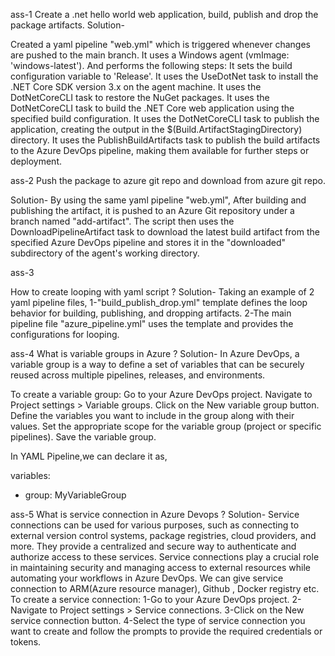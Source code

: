 ass-1
Create a .net  hello world web application, build, publish and drop the package artifacts.
Solution-

Created a yaml pipeline "web.yml" which is triggered whenever changes are pushed to the main branch. It uses a Windows agent (vmImage: 'windows-latest').
And performs the following steps:
It sets the build configuration variable to 'Release'.
It uses the UseDotNet task to install the .NET Core SDK version 3.x on the agent machine.
It uses the DotNetCoreCLI task to restore the NuGet packages.
It uses the DotNetCoreCLI task to build the .NET Core web application using the specified build configuration.
It uses the DotNetCoreCLI task to publish the application, creating the output in the $(Build.ArtifactStagingDirectory) directory.
It uses the PublishBuildArtifacts task to publish the build artifacts to the Azure DevOps pipeline, making them available for further steps or deployment.

ass-2
Push the package to azure git repo and download from azure git repo.

Solution-
By using the same yaml pipeline "web.yml",
After building and publishing the artifact, it is pushed to an Azure Git repository under a branch named "add-artifact".
The script then uses the DownloadPipelineArtifact task to download the latest build artifact from the specified Azure DevOps pipeline and stores it in the "downloaded" subdirectory of the agent's working directory.

ass-3

How to create looping with yaml script ?
Solution-
Taking an example of 2 yaml pipeline files,
1-"build_publish_drop.yml" template defines the loop behavior for building, publishing, and dropping artifacts.
2-The main pipeline file "azure_pipeline.yml" uses the template and provides the configurations for looping.


ass-4
What is variable groups in Azure  ?
Solution-
In Azure DevOps, a variable group is a way to define a set of variables that can be securely reused across multiple pipelines, releases, and environments.

To create a variable group:
Go to your Azure DevOps project.
Navigate to Project settings > Variable groups.
Click on the New variable group button.
Define the variables you want to include in the group along with their values.
Set the appropriate scope for the variable group (project or specific pipelines).
Save the variable group.

In YAML Pipeline,we can declare it as,

variables:
- group: MyVariableGroup


ass-5
What is service connection in Azure Devops ?
Solution-
Service connections can be used for various purposes, such as connecting to external version control systems, package registries, cloud providers, and more.
They provide a centralized and secure way to authenticate and authorize access to these services.
Service connections play a crucial role in maintaining security and managing access to external resources while automating your workflows in Azure DevOps.
We can give service connection to ARM(Azure resource manager), Github , Docker registry etc.
To create a service connection:
1-Go to your Azure DevOps project.
2-Navigate to Project settings > Service connections.
3-Click on the New service connection button.
4-Select the type of service connection you want to create and follow the prompts to provide the required credentials or tokens.
